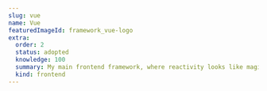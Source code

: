 ```yaml
---
slug: vue
name: Vue
featuredImageId: framework_vue-logo
extra:
  order: 2
  status: adopted
  knowledge: 100
  summary: My main frontend framework, where reactivity looks like magic. Still trying to make it with only TypeScript though.
  kind: frontend
---
```


